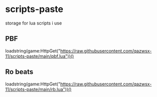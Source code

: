 # scripts-paste
storage for lua scripts i use

## PBF
loadstring(game:HttpGet("https://raw.githubusercontent.com/qazwsx-11/scripts-paste/main/pbf.lua"))()

## Ro beats
loadstring(game:HttpGet("https://raw.githubusercontent.com/qazwsx-11/scripts-paste/main/rb.lua"))()
